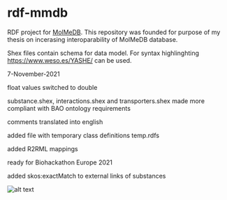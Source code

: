 # rdf-mmdb
RDF project for [MolMeDB](https://molmedb.upol.cz/). This repository was founded for purpose of my thesis on incerasing interoparability of MolMeDB database.

Shex files contain schema for data model. For syntax highlinghting https://www.weso.es/YASHE/ can be used.


7-November-2021

float values switched to double

substance.shex, interactions.shex and transporters.shex made more compliant with BAO ontology requirements

comments translated into english

added file with temporary class definitions temp.rdfs

added R2RML mappings

ready for Biohackathon Europe 2021

added skos:exactMatch to external links of substances

![alt text](https://i.redd.it/f06bdrfictf31.jpg "honest work")